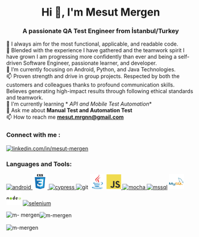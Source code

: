 <h1 align="center">Hi 👋, I'm Mesut Mergen</h1>
<h3 align="center">A passionate QA Test Engineer from İstanbul/Turkey</h3>

👀 I always aim for the most functional, applicable, and readable code.<br>
🌱 Blended with the experience I have gathered and the teamwork spirit I have grown I am progressing more confidently than ever and being a self-driven Software Engineer, passionate learner, and developer.<br>
💞️ I’m currently focusing on Android, Python,  and Java Technologies.<br>
📫 Proven strength and drive in group projects. Respected by both the customers and colleagues thanks to profound communication skills. Believes generating high-impact results through following ethical standards and teamwork.<br>
🌱 I'm currently learning * *API and Mobile Test Automation** <br>
💬 Ask me about **Manual Test and Automation Test** <br>
📫 How to reach me **mesut.mrgnn@gmail.com**

<h3 align="left">Connect with me :</h3>
<p align="left">
  
  <a href="https://linkedin.com/in/mesut-mergen" target="blank"><img align="center" src="https://raw.githubusercontent.com/rahuldkjain/github-profile-readme-generator/master/src/images/icons/Social/linked-in-alt.svg" alt="linkedin.com/in/mesut-mergen" height="30" width="40" /></a>
  
</p>
<h3 align="left">Languages ​​and Tools:</h3>
<p align="left"> <a href="https://developer.android.com" target="_blank" rel="noreferrer"> <img src="https://raw.githubusercontent.com/devicons /devicon/master/icons/android/android-original-wordmark.svg" alt="android" width="40" height="40"/>
  </a> <a href="https://www.w3schools .com/css/" target="_blank" rel="noreferrer"> 
 <img src="https://raw.githubusercontent.com/devicons/devicon/master/icons/css3/css3-original-wordmark.svg" alt="css3" width="40" height="40"/>
   </a> <a href="https://www.cypress.io" target="_blank" rel="noreferrer"> <img src="https://raw.githubusercontent.com/simple-icons/simple-icons/6e46ec1fc23b60c8fd0d2f2ff46db82e16dbd75f/icons/cypress.svg" alt="cypress" width="40" height="40"/> </a >
  <img src="https://www.vectorlogo.zone/logos/git-scm/git-scm-icon.svg" alt="git" width="40" height= "40"/></a> <a href="https://www.w3.org/html/" target="_blank" rel="noreferrer">
  <img src="https://raw.githubusercontent.com/devicons/devicon/master/icons/java/java-original.svg" alt="java" width ="40" height="40"/></a> <a href="https://developer.mozilla.org/en-US/docs/Web/JavaScript" target="_blank" rel="noreferrer" >
  <img src="https://raw.githubusercontent.com/devicons/devicon/master/icons/javascript/javascript-original.svg" alt="javascript" width="40" height="40"/> </a > <a href="https://www.jenkins.io" target="_blank" rel="noreferrer"> 
  <img src ="https://www.vectorlogo.zone/logos/mochajs/mochajs-icon.svg" alt="mocha" width="40" height="40"/> </a> <a href="https://www.mongodb.com/" target="_blank" rel="noreferrer"> 
   <a href="https://www.microsoft.com/en-us/sql-server" target=" _blank" rel="noreferrer"> <img src="https://www.svgrepo.com/show/303229/microsoft-sql-server-logo.svg" alt="mssql" width="40" height=" 40"/></a> <a href="https://www.mysql.com/" target="_blank" rel="noreferrer"> <img src="https://raw.githubusercontent.com/devicons/devicon/master/icons/mysql/mysql-original-wordmark.svg" alt="mysql" width="40" height="40"/></a> <a href="https:// nodejs.org" target="_blank" rel="noreferrer"> <img src="https://raw.githubusercontent.com/devicons/devicon/master/icons/nodejs/nodejs-original-wordmark.svg" alt= "nodejs" width="40" height="40"/></a> 
  <a href="https://www.selenium.dev" target="_blank" rel="noreferrer"> <img src="https://raw.githubusercontent.com/detain/svg-logos/780f25886640cef088af994181646db2f6b1a3f8/svg/selenium-logo.svg" alt="selenium" width="40" height="40"/> </a> </p>
<p><img align="left" src="https://github-readme-stats.vercel.app/api/top-langs?username=m-mergen&show_icons=true&locale=en&layout=compact" alt="m- mergen" /></p>

<p> <img align="center" src="https://github-readme-stats.vercel.app/api?username=m-mergen&show_icons=true&locale=en" alt ="m-mergen" /></p>

<p><img align="center" src="https://github-readme-streak-stats.herokuapp.com/?user=m-mergen&" alt= "m-mergen" /></p>
